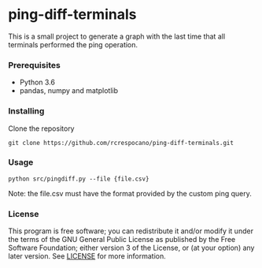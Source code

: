 # ping-diff-terminals

This is a small project to generate a graph with the last time that all terminals performed the ping operation.


### Prerequisites
- Python 3.6
- pandas, numpy and matplotlib


### Installing
Clone the repository
```
git clone https://github.com/rcrespocano/ping-diff-terminals.git
```


### Usage
```
python src/pingdiff.py --file {file.csv}
```
Note: the file.csv must have the format provided by the custom ping query.


### License
This program is free software; you can redistribute it and/or modify it under the terms of the GNU General Public License as published by the Free Software Foundation; either version 3 of the License, or (at your option) any later version. See [LICENSE](LICENSE) for more information.
